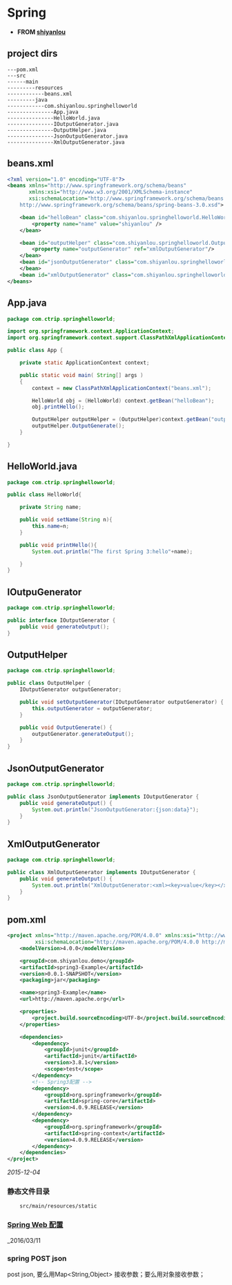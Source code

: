 #	Spring

*	**FROM [shiyanlou](https://www.shiyanlou.com/)**

##	project dirs

	---pom.xml
	---src
	------main
	---------resources
	------------beans.xml
	---------java
	------------com.shiyanlou.springhelloworld
	---------------App.java
	---------------HelloWorld.java
	---------------IOutputGenerator.java
	---------------OutputHelper.java
	---------------JsonOutputGenerator.java
	---------------XmlOutputGenerator.java

##	beans.xml

```xml
<?xml version="1.0" encoding="UTF-8"?>
<beans xmlns="http://www.springframework.org/schema/beans"
       xmlns:xsi="http://www.w3.org/2001/XMLSchema-instance"
       xsi:schemaLocation="http://www.springframework.org/schema/beans
    http://www.springframework.org/schema/beans/spring-beans-3.0.xsd">

    <bean id="helloBean" class="com.shiyanlou.springhelloworld.HelloWorld">
        <property name="name" value="shiyanlou" />
    </bean>

    <bean id="outputHelper" class="com.shiyanlou.springhelloworld.OutputHelper">
        <property name="outputGenerator" ref="xmlOutputGenerator"/>
    </bean>
    <bean id="jsonOutputGenerator" class="com.shiyanlou.springhelloworld.JsonOutputGenerator">
    </bean>
    <bean id="xmlOutputGenerator" class="com.shiyanlou.springhelloworld.XmlOutputGenerator"></bean>
</beans>
```

##	App.java

```java
package com.ctrip.springhelloworld;

import org.springframework.context.ApplicationContext;
import org.springframework.context.support.ClassPathXmlApplicationContext;

public class App {

    private static ApplicationContext context;

    public static void main( String[] args )
    {
        context = new ClassPathXmlApplicationContext("beans.xml");

        HelloWorld obj = (HelloWorld) context.getBean("helloBean");
        obj.printHello();

        OutputHelper outputHelper = (OutputHelper)context.getBean("outputHelper");
        outputHelper.OutputGenerate();
    }

}
```

##	HelloWorld.java

```java
package com.ctrip.springhelloworld;

public class HelloWorld{

    private String name;

    public void setName(String n){
        this.name=n;
    }

    public void printHello(){
        System.out.println("The first Spring 3:hello"+name);

    }
}
```

##	IOutpuGenerator
```java
package com.ctrip.springhelloworld;

public interface IOutputGenerator {
    public void generateOutput();
}
```

##	OutputHelper
```java
package com.ctrip.springhelloworld;

public class OutputHelper {
    IOutputGenerator outputGenerator;

    public void setOutputGenerator(IOutputGenerator outputGenerator) {
        this.outputGenerator = outputGenerator;
    }

    public void OutputGenerate() {
        outputGenerator.generateOutput();
    }
}
```

##	JsonOutputGenerator
```java
package com.ctrip.springhelloworld;

public class JsonOutputGenerator implements IOutputGenerator {
    public void generateOutput() {
        System.out.println("JsonOutputGenerator:{json:data}");
    }
}
```

##	XmlOutputGenerator
```java
package com.ctrip.springhelloworld;

public class XmlOutputGenerator implements IOutputGenerator {
    public void generateOutput() {
        System.out.println("XmlOutputGenerator:<xml><key>value</key></xml>");
    }
}
```

##	pom.xml

```xml
<project xmlns="http://maven.apache.org/POM/4.0.0" xmlns:xsi="http://www.w3.org/2001/XMLSchema-instance"
         xsi:schemaLocation="http://maven.apache.org/POM/4.0.0 http://maven.apache.org/xsd/maven-4.0.0.xsd">
    <modelVersion>4.0.0</modelVersion>

    <groupId>com.shiyanlou.demo</groupId>
    <artifactId>spring3-Example</artifactId>
    <version>0.0.1-SNAPSHOT</version>
    <packaging>jar</packaging>

    <name>spring3-Example</name>
    <url>http://maven.apache.org</url>

    <properties>
        <project.build.sourceEncoding>UTF-8</project.build.sourceEncoding>
    </properties>

    <dependencies>
        <dependency>
            <groupId>junit</groupId>
            <artifactId>junit</artifactId>
            <version>3.8.1</version>
            <scope>test</scope>
        </dependency>
        <!-- Spring3配置 -->
        <dependency>
            <groupId>org.springframework</groupId>
            <artifactId>spring-core</artifactId>
            <version>4.0.9.RELEASE</version>
        </dependency>
        <dependency>
            <groupId>org.springframework</groupId>
            <artifactId>spring-context</artifactId>
            <version>4.0.9.RELEASE</version>
        </dependency>
    </dependencies>
</project>
```

_2015-12-04_


### 静态文件目录

        src/main/resources/static


### [Spring Web 配置](http://blog.csdn.net/xiaoyu411502/article/details/48453513)


_2016/03/11

### spring POST json

post json, 要么用Map<String,Object> 接收参数；要么用对象接收参数；
